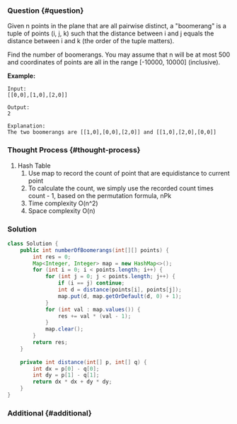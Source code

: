 ### Question {#question}

Given n points in the plane that are all pairwise distinct, a "boomerang" is a tuple of points \(i, j, k\) such that the distance between i and j equals the distance between i and k \(the order of the tuple matters\).

Find the number of boomerangs. You may assume that n will be at most 500 and coordinates of points are all in the range \[-10000, 10000\] \(inclusive\).

**Example:**

```
Input:
[[0,0],[1,0],[2,0]]

Output:
2

Explanation:
The two boomerangs are [[1,0],[0,0],[2,0]] and [[1,0],[2,0],[0,0]]
```

### Thought Process {#thought-process}

1. Hash Table
   1. Use map to record the count of point that are equidistance to current point
   2. To calculate the count, we simply use the recorded count times count - 1, based on the permutation formula, nPk
   3. Time complexity O\(n^2\)
   4. Space complexity O\(n\)

### Solution

```java
class Solution {
    public int numberOfBoomerangs(int[][] points) {
        int res = 0;
        Map<Integer, Integer> map = new HashMap<>();
        for (int i = 0; i < points.length; i++) {
            for (int j = 0; j < points.length; j++) {
                if (i == j) continue;
                int d = distance(points[i], points[j]);
                map.put(d, map.getOrDefault(d, 0) + 1);
            }
            for (int val : map.values()) {
                res += val * (val - 1);
            }
            map.clear();
        }
        return res;
    }
    
    private int distance(int[] p, int[] q) {
        int dx = p[0] - q[0];
        int dy = p[1] - q[1];
        return dx * dx + dy * dy;
    }
}
```

### Additional {#additional}



